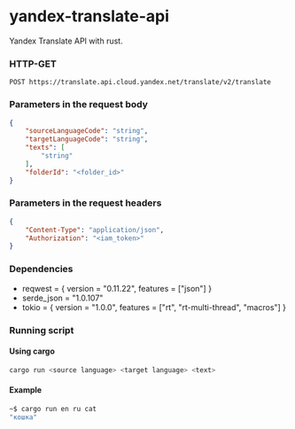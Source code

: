 # yandex-translate-api
Yandex Translate API with rust.

### HTTP-GET
```
POST https://translate.api.cloud.yandex.net/translate/v2/translate
```
### Parameters in the request body
```json
{
    "sourceLanguageCode": "string",
    "targetLanguageCode": "string",
    "texts": [
        "string"
    ],
    "folderId": "<folder_id>"
}
```
### Parameters in the request headers
```json
{
    "Content-Type": "application/json",
    "Authorization": "<iam_token>"
}
```

### Dependencies
* reqwest = { version = "0.11.22", features = ["json"] }
* serde_json = "1.0.107"
* tokio = { version = "1.0.0", features = ["rt", "rt-multi-thread", "macros"] }

### Running script
#### Using cargo
```bash
cargo run <source language> <target language> <text>
```
#### Example
```bash
~$ cargo run en ru cat
"кошка"
```

